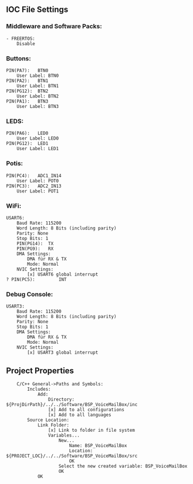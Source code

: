 
## IOC File Settings

### Middleware and Software Packs:
	- FREERTOS:
		Disable



### Buttons:
	PIN(PA7):	BTN0
		User Label:	BTN0
	PIN(PA2):	BTN1
		User Label:	BTN1
	PIN(PG12):	BTN2
		User Label:	BTN2
	PIN(PA1):	BTN3
		User Label:	BTN3


### LEDS:
	PIN(PA6): 	LED0
		User Label: LED0
	PIN(PG12): 	LED1
		User Label: LED1
		
### Potis:
	PIN(PC4):	ADC1_IN14
		User Label:	POT0
	PIN(PC3):	ADC2_IN13
		User Label:	POT1
		
### WiFi:
	USART6:
		Baud Rate: 115200
		Word Length: 8 Bits (including parity)
		Parity: None
		Stop Bits: 1
		PIN(PG14): 	TX 
		PIN(PG9): 	RX
		DMA Settings:
			DMA für RX & TX
			Mode: Normal
		NVIC Settings:
			[x] USART6 global interrupt
	? PIN(PC5):			INT
	
### Debug Console:
	USART3:
		Baud Rate: 115200
		Word Length: 8 Bits (including parity)
		Parity: None
		Stop Bits: 1
		DMA Settings:
			DMA für RX & TX
			Mode: Normal
		NVIC Settings:
			[x] USART3 global interrupt
	
		
		
## Project Properties
		C/C++ General->Paths and Symbols:
			Includes:
				Add:
					Directory: ${ProjDirPath}/../../Software/BSP_VoiceMailBox/inc
					[x] Add to all configurations
					[x] Add to all languages
			Source Location:
				Link Folder:
					[x] Link to folder in file system
					Variables...
						New...
							Name: BSP_VoiceMailBox
							Location: ${PROJECT_LOC}/../../Software/BSP_VoiceMailBox/src
							OK
						Select the new created variable: BSP_VoiceMailBox
						OK
				OK
				